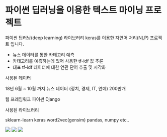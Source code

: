 # 파이썬 딥러닝을 이용한 텍스트 마이닝 프로젝트

파이썬 딥러닝(deep learning) 라이브러리 keras를 이용한 자연어 처리(NLP) 프로젝트 입니다.

- 뉴스 데이터를 통한 카테고리 예측
- 카테고리를 예측하는데 있어 사용한 tf-idf 값 추론
- 대표 tf-idf 데이터에 대한 연관 단어 추출 및 시각화

사용된 데이터 

18년 6월 ~ 10월 까지 뉴스 데이터 (정치, 경제, IT, 연예) 200만개

웹 프레임워크 파이썬 Django

사용된 라이브러리

sklearn-learn
keras
word2vec(gensim)
pandas, numpy etc..

<div>
<img src='https://user-images.githubusercontent.com/24634054/52530887-171e3500-2d50-11e9-91c8-16bd8098c330.jpg'>
<img src='https://user-images.githubusercontent.com/24634054/52530888-17b6cb80-2d50-11e9-972d-3a343ce61ecd.jpg'>
<img src='https://user-images.githubusercontent.com/24634054/52530889-17b6cb80-2d50-11e9-8af4-959bd45bdfe4.jpg'>
</div>
          